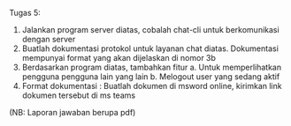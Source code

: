 Tugas 5:

1. Jalankan program server diatas, cobalah chat-cli untuk berkomunikasi dengan server
2. Buatlah dokumentasi protokol untuk layanan chat diatas. Dokumentasi mempunyai format yang akan dijelaskan di nomor 3b
3. Berdasarkan program diatas, tambahkan fitur
    a. Untuk memperlihatkan pengguna pengguna lain yang lain
    b. Melogout user yang sedang aktif
4. Format dokumentasi : Buatlah dokumen di msword online, kirimkan link dokumen tersebut di ms teams

(NB: Laporan jawaban berupa pdf)


